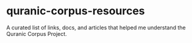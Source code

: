 # quranic-corpus-resources
A curated list of links, docs, and articles that helped me understand the Quranic Corpus Project.
